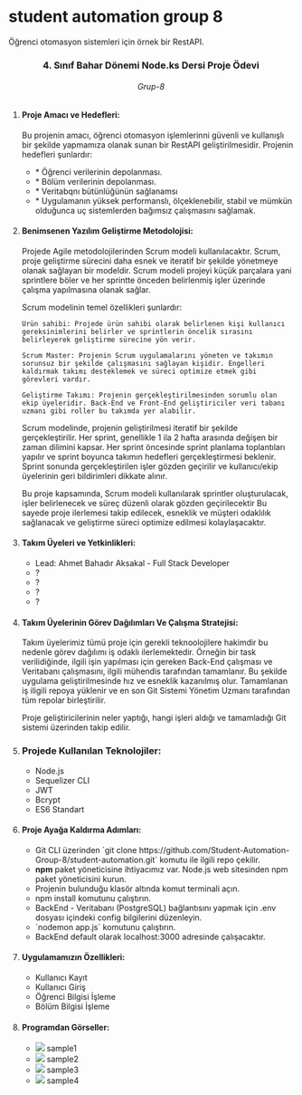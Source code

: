 # student automation group 8

Öğrenci otomasyon sistemleri için örnek bir RestAPI.

<h3 align="center" color="Darkblue">4. Sınıf Bahar Dönemi Node.ks Dersi Proje Ödevi</h3>
<h6 align="center" >Grup-8</h6>

<ol>
<li>
      <h4 color="Red">Proje Amacı ve Hedefleri:</h4>
      <p>Bu projenin amacı, öğrenci otomasyon işlemlerinni güvenli ve kullanışlı bir şekilde yapmamıza olanak sunan  bir RestAPI geliştirilmesidir. Projenin hedefleri şunlardır:</p>
      <ul>
        <li>* Öğrenci verilerinin depolanması.</li>
        <li>* Bölüm verilerinin depolanması.</li>
        <li>* Veritabqnı bütünlüğünün sağlanamsı</li>
        <li>* Uygulamanın yüksek performanslı, ölçeklenebilir, stabil ve mümkün olduğunca uç sistemlerden bağımsız çalışmasını sağlamak.</li>
      </ul>
  </li>
  <li>
      <h4 color="Red">Benimsenen Yazılım Geliştirme Metodolojisi:</h4>
      <p>Projede Agile metodolojilerinden Scrum modeli kullanılacaktır. Scrum, proje geliştirme sürecini daha esnek ve iteratif bir şekilde yönetmeye olanak sağlayan bir modeldir. Scrum modeli projeyi küçük parçalara yani sprintlere böler ve her sprintte önceden belirlenmiş işler üzerinde çalışma yapılmasına olanak sağlar.

Scrum modelinin temel özellikleri şunlardır:

	Ürün sahibi: Projede ürün sahibi olarak belirlenen kişi kullanıcı gereksinimlerini belirler ve sprintlerin öncelik sırasını belirleyerek geliştirme sürecine yön verir.

	Scrum Master: Projenin Scrum uygulamalarını yöneten ve takımın sorunsuz bir şekilde çalışmasını sağlayan kişidir. Engelleri kaldırmak takımı desteklemek ve süreci optimize etmek gibi görevleri vardır.

	Geliştirme Takımı: Projenin gerçekleştirilmesinden sorumlu olan ekip üyeleridir. Back-End ve Front-End geliştiriciler veri tabanı uzmanı gibi roller bu takımda yer alabilir.

Scrum modelinde, projenin geliştirilmesi iteratif bir şekilde gerçekleştirilir. Her sprint, genellikle 1 ila 2 hafta arasında değişen bir zaman dilimini kapsar. Her sprint öncesinde sprint planlama toplantıları yapılır ve sprint boyunca takımın hedefleri gerçekleştirmesi beklenir. Sprint sonunda gerçekleştirilen işler gözden geçirilir ve kullanıcı/ekip üyelerinin geri bildirimleri dikkate alınır.

Bu proje kapsamında, Scrum modeli kullanılarak sprintler oluşturulacak, işler belirlenecek ve süreç düzenli olarak gözden geçirilecektir Bu sayede proje ilerlemesi takip edilecek, esneklik ve müşteri odaklılık sağlanacak ve geliştirme süreci optimize edilmesi kolaylaşacaktır.</p>
  </li>
  <li>
      <h4 color="Red">Takım Üyeleri ve Yetkinlikleri:</h4>
      <ul>
        <li>Lead: Ahmet Bahadır Aksakal - Full Stack Developer</li>
        <li>?</li>
        <li>?</li>
        <li>?</li>
		<li>?</li>
      </ul>
  </li>
  <li>
      <h4 color="Red">Takım Üyelerinin Görev Dağılımları Ve Çalışma Stratejisi:</h4>
      <p>Takım üyelerimiz tümü proje için gerekli teknoolojilere hakimdir bu nedenle görev dağılımı iş odaklı ilerlemektedir. Örneğin bir task verilidiğinde, ilgili işin yapılması için gereken Back-End çalışması ve Veritabanı çalışmasını, ilgili mühendis tarafından tamamlanır. Bu şekilde uygulama geliştirilmesinde hız ve esneklik kazanılmış olur. Tamamlanan iş iligili repoya yüklenir ve en son Git Sistemi Yönetim Uzmanı tarafından tüm repolar birleştirilir. </p>
      <p>Proje geliştiricilerinin neler yaptığı, hangi işleri aldığı ve tamamladığı Git sistemi üzerinden takip edilir.</p>
  </li>
  <li>
      <h3 color="Red">Projede Kullanılan Teknolojiler:</h3>
      <ul>
        <li>Node.js</li>
        <li>Sequelizer CLI</li>
        <li>JWT</li>
        <li>Bcrypt</li>
        <li>ES6 Standart</li>
      </ul>
  </li>
  <li>
      <h4 color="Red">Proje Ayağa Kaldırma Adımları:</h4>
      <ul>
		<li> Git CLI üzerinden `git clone https://github.com/Student-Automation-Group-8/student-automation.git` komutu ile ilgili repo çekilir.
        <li><strong>npm</strong> paket yöneticisine ihtiyacımız var. Node.js web sitesinden npm paket yöneticisini kurun.</li>
        <li>Projenin bulunduğu klasör altında komut terminali açın.</li>
        <li>npm install komutunu çalıştırın.</li>		
		<li>BackEnd - Veritabanı (PostgreSQL) bağlantısını yapmak için .env dosyası içindeki config bilgilerini düzenleyin.</li>
        <li>`nodemon app.js` komutunu çalıştırın.</li>   
		<li>BackEnd default olarak localhost:3000 adresinde çalışacaktır.</li>
      </ul>
  </li>
  <li>
      <h4 color="Red">Uygulamamızın Özellikleri:</h4>
      <ul>        
        <li>Kullanıcı Kayıt</li>
        <li>Kullanıcı Giriş</li>
        <li>Öğrenci Bilgisi İşleme</li>
        <li>Bölüm Bilgisi İşleme</li>
      </ul>
  </li>
  <li>
      <h4 color="Red">Programdan Görseller:</h4>
      <ul>        
       <li><img src="/img/1.png"> sample1 </li>
       <li><img src="/img/2.png"> sample2 </li>
       <li><img src="/img/3.png"> sample3 </li>
       <li><img src="/img/4.png"> sample4 </li>
      </ul>
  </li>	
</ol>


